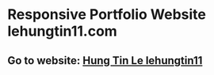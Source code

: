 # Responsive Portfolio Website lehungtin11.com
## Go to website: [Hung Tin Le lehungtin11](https://www.lehungtin11.com)
